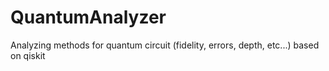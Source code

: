 # QuantumAnalyzer
Analyzing methods for quantum circuit (fidelity, errors, depth, etc...) based on qiskit
